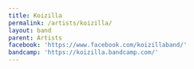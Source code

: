 ```yaml
---
title: Koizilla
permalink: /artists/koizilla/
layout: band
parent: Artists
facebook: 'https://www.facebook.com/koizillaband/'
bandcamp: 'https://koizilla.bandcamp.com/'
---
```


